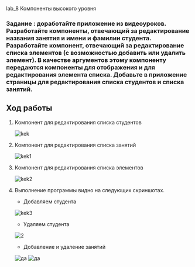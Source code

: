 lab_8 Компоненты высокого уровня

### Задание : доработайте приложение из видеоуроков. Разработайте компоненты, отвечающий за редактирование названия занятия и имени и фамилии студента. Разработайте компонент, отвечающий за редактирование списка элементов (с возможностью добавить или удалить элемент). В качестве аргументов этому компоненту передаются компоненты для отображения и для редактирования элемента списка. Добавьте в приложение страницы для редактирования списка студентов и списка занятий. 


## Ход работы 

1. Компонент для редактирования списка студентов

    ![kek](https://sun9-19.userapi.com/c857636/v857636935/1d15fb/cjM0XMnu6Fs.jpg)

2. Компонент для редактирования списка занятий 

    ![kek1](https://sun9-41.userapi.com/c857636/v857636935/1d1602/J3PFOIwEENA.jpg)

3. Компонент для редактирования списка элементов 
   
   ![kek2](https://sun9-6.userapi.com/c857636/v857636935/1d1615/qgDJ4sF9zxY.jpg)

4. Выполнение программы видно на следующих скриншотах.
    
    - Добавляем студента

    ![kek3](https://sun9-16.userapi.com/c857636/v857636935/1d1643/NiTtM25s3rU.jpg)

    - Удаляем студента

    ![2](https://sun9-16.userapi.com/c857636/v857636935/1d1691/H6_t69ueA5Q.jpg)

    - Добавление и удаление занятий

    ![да](https://sun9-32.userapi.com/c857636/v857636935/1d16c1/qRSacMcTw-4.jpg)
    ![да](https://sun9-60.userapi.com/c857636/v857636935/1d16c9/QBlnp8hFb3c.jpg)

